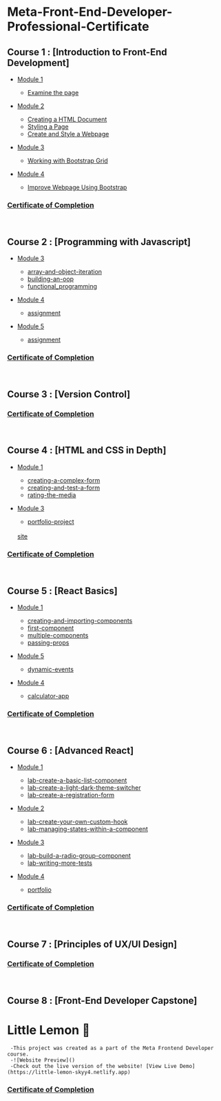 # Meta-Front-End-Developer-Professional-Certificate

## Course 1 : [Introduction to Front-End Development]
- [Module 1](1-Introduction-to-front-end-development/M1/)
  
     - [Examine the page](1-Introduction-to-front-end-development/M1/examine-the-page/site)
  

- [Module 2](1-Introduction-to-front-end-development/M2/)
  
    - [Creating a HTML Document](/1-Introduction-to-front-end-development/M2/Creating-a-html-document/)
    - [Styling a Page](/1-Introduction-to-front-end-development/M2/styling-a-page/)
    - [Create and Style a Webpage](1-Introduction-to-front-end-development/M2/create-and-style-a-webpage)
  

- [Module 3](1-Introduction-to-front-end-development/M3/)
  
    - [Working with Bootstrap Grid](1-Introduction-to-front-end-development/M2/create-and-style-a-webpage)
  

- [Module 4](1-Introduction-to-front-end-development/M4/)
  
   - [Improve Webpage Using Bootstrap](1-Introduction-to-front-end-development/M4/lab-improve-webpage-with-bootstrap)


### [Certificate of Completion](https://coursera.org/share/4ca3269df5aa11f1feb9d034f1f9a114)

<br/>


## Course 2 : [Programming with Javascript]
- [Module 3](2-Programming-with-Javascript/M3)
  
     - [array-and-object-iteration](2-Programming-with-Javascript/M3/array-and-object-iteration)
     - [building-an-oop](2-Programming-with-Javascript/M3/building-an-oop)
     - [functional_programming](2-Programming-with-Javascript/M3/functional_programming)
  

- [Module 4](2-Programming-with-Javascript/M4)
  
     - [assignment](2-Programming-with-Javascript/M4/M4a)
  

  
- [Module 5](2-Programming-with-Javascript/M5)
  
     - [assignment](2-Programming-with-Javascript/M5/M5a)
  

### [Certificate of Completion](https://coursera.org/share/438f047ed827732f461e4a5f8177ac69)

<br/>


## Course 3 : [Version Control]

### [Certificate of Completion](https://coursera.org/share/902a52679b8bb4b2716def2cfd40ca6e)

<br/>


## Course 4 : [HTML and CSS in Depth]
- [Module 1](4-HTML-and-CSS-in-depth/M1)
  
     - [creating-a-complex-form](4-HTML-and-CSS-in-depth/M1/creating-a-complex-form)
     - [creating-and-test-a-form](4-HTML-and-CSS-in-depth/M1/creating-a-complex-form)
     - [rating-the-media](4-HTML-and-CSS-in-depth/M1/rating-the-media)
  

- [Module 3](4-HTML-and-CSS-in-depth/M3)
  
     - [portfolio-project](4-HTML-and-CSS-in-depth/M3/portfolio-project)
  <br>
      <a href="https://m1project.netlify.app">site</a>

    
### [Certificate of Completion](https://coursera.org/share/bda031d5fce0e893e80709224381a5b8)

 <br>


## Course 5 : [React Basics]
- [Module 1](5-React-Basics/M1)
  
     - [creating-and-importing-components](5-React-Basics/M1/creating-and-importing-components)
     - [first-component](5-React-Basics/M1/first-component)
     - [multiple-components](5-React-Basics/M1/multiple-components)
     - [passing-props](5-React-Basics/M1/passing-props)
  

- [Module 5](5-React-Basics/M2)
  
     - [dynamic-events](5-React-Basics/M2/dynamic-events)
  

- [Module 4](5-React-Basics/M4)
  
     - [calculator-app](5-React-Basics/M4/calculator-app)
  

### [Certificate of Completion](https://coursera.org/share/cc334dbfc181703533c65d28cdafa5ba)

<br>

## Course 6 : [Advanced React]
- [Module 1](6-Advanced-React/M1)
  
     - [lab-create-a-basic-list-component](6-Advanced-React/M1/lab-create-a-basic-list-component)
     - [lab-create-a-light-dark-theme-switcher](6-Advanced-React/M1/lab-create-a-light-dark-theme-switcher)
     - [lab-create-a-registration-form](6-Advanced-React/M1/lab-create-a-registration-form)
    

- [Module 2](6-Advanced-React/M2)
  
     - [lab-create-your-own-custom-hook](6-Advanced-React/M2/lab-create-your-own-custom-hook)
     - [lab-managing-states-within-a-component](6-Advanced-React/M2/lab-managing-states-within-a-component)


- [Module 3](6-Advanced-React/M3)
  
     - [lab-build-a-radio-group-component](6-Advanced-React/M3/lab-build-a-radio-group-component)
     - [lab-writing-more-tests](6-Advanced-React/M3/lab-writing-more-tests)
  
  
- [Module 4](6-Advanced-React/M4)
  
     - [portfolio](6-Advanced-React/M4/portfolio)
     

### [Certificate of Completion](https://coursera.org/share/ac610a646a0eb7473e4c307b863a6dcc)

<br/>


## Course 7 : [Principles of UX/UI Design]

### [Certificate of Completion](https://coursera.org/share/b5672fdb45735d9ce8dd2fc2c39c52f7)

<br/>

## Course 8 : [Front-End Developer Capstone]

# Little Lemon :lemon:

     -This project was created as a part of the Meta Frontend Developer course.
     -![Website Preview]()
     -Check out the live version of the website! [View Live Demo](https://little-lemon-skyy4.netlify.app)

### [Certificate of Completion]()

<br/>


